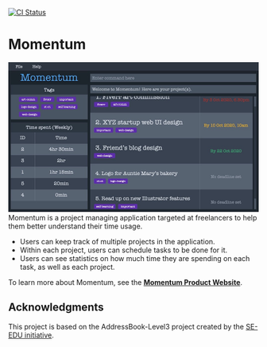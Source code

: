 [![CI Status](https://github.com/se-edu/addressbook-level3/workflows/Java%20CI/badge.svg)](https://github.com/se-edu/addressbook-level3/actions)

# Momentum

![Ui](docs/images/Ui.png)
Momentum is a project managing application targeted at freelancers to help them better understand their time usage.
* Users can keep track of multiple projects in the application.
* Within each project, users can schedule tasks to be done for it.
* Users can see statistics on how much time they are spending on each task, as well as each project.


To learn more about Momentum, see the **[Momentum Product Website](https://ay2021s1-cs2103t-t10-1.github.io/tp/)**.

## Acknowledgments
This project is based on the AddressBook-Level3 project created by the [SE-EDU initiative](https://se-education.org).
